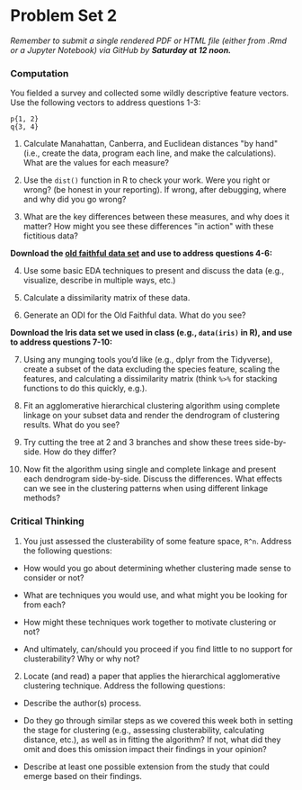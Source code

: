 # Problem Set 2

_Remember to submit a single rendered PDF or HTML file (either from .Rmd or a Jupyter Notebook) via GitHub by **Saturday at 12 noon.**_


### Computation

You fielded a survey and collected some wildly descriptive feature vectors. Use the following vectors to address questions 1-3:

```
p{1, 2}
q{3, 4}
```

1. Calculate Manahattan, Canberra, and Euclidean distances "by hand" (i.e., create the data, program each line, and make the calculations). What are the values for each measure?

2. Use the `dist()` function in R to check your work. Were you right or wrong? (be honest in your reporting). If wrong, after debugging, where and why did you go wrong?

3. What are the key differences between these measures, and why does it matter? How might you see these differences "in action" with these fictitious data?


**Download the [old faithful data set](https://stat.ethz.ch/R-manual/R-patched/library/datasets/html/faithful.html) and use to address questions 4-6:**

4. Use some basic EDA techniques to present and discuss the data (e.g., visualize, describe in multiple ways, etc.)

5. Calculate a dissimilarity matrix of these data.

6. Generate an ODI for the Old Faithful data. What do you see?


**Download the Iris data set we used in class (e.g., `data(iris)` in R), and use to address questions 7-10:**

7. Using any munging tools you’d like (e.g., dplyr from the Tidyverse), create a subset of the data excluding the species feature, scaling the features, and calculating a dissimilarity matrix (think `%>%` for stacking functions to do this quickly, e.g.).

8. Fit an agglomerative hierarchical clustering algorithm using complete linkage on your subset data and render the dendrogram of clustering results. What do you see?

9. Try cutting the tree at 2 and 3 branches and show these trees side-by-side. How do they differ?

10. Now fit the algorithm using single and complete linkage and present each dendrogram side-by-side. Discuss the differences. What effects can we see in the clustering patterns when using different linkage methods? 


### Critical Thinking

1. You just assessed the clusterability of some feature space, `R^n`. Address the following questions:

  * How would you go about determining whether clustering made sense to consider or not? 

  * What are techniques you would use, and what might you be looking for from each? 

  * How might these techniques work together to motivate clustering or not? 

  * And ultimately, can/should you proceed if you find little to no support for clusterability? Why or why not?

2. Locate (and read) a paper that applies the hierarchical agglomerative clustering technique. Address the following questions:

  * Describe the author(s) process. 

  * Do they go through similar steps as we covered this week both in setting the stage for clustering (e.g., assessing clusterability, calculating distance, etc.), as well as in fitting the algorithm? If not, what did they omit and does this omission impact their findings in your opinion?

  * Describe at least one possible extension from the study that could emerge based on their findings.


